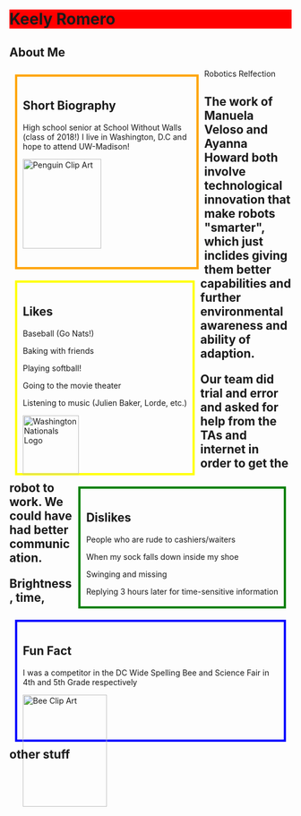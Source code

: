 <!DOCTYPE html>
<html lang="en-us">
<head>
<style>
.category1 {
   float: left;
   margin: 10px;
   padding: 10px;
   max-width: 300px; 
   height: 320px; 
   border: 4px solid orange;
}
.category2 {
   float: left;
   margin: 10px;
   padding: 10px;
   max-width: 300px;
   height: 320px; 
   border: 4px solid yellow;  
}
.category3 {
   float: right;
   margin: 10px;
   padding: 10px;
   height: 190px; 
   border: 4px solid green;
}
.category4 {
   float: left;
   margin: 10px; 
   padding: 10px;
   height: 190px;
   border: 4px solid blue;
}
.cateory5 {
   float: left; 
   margin: 10px;
   padding: 10px;
   height: 190px; 
   border: 4px solid orange
   
</style>
</head>
<body>

<h1 style="background-color:red">Keely Romero</h2>
<h2>About Me</h2>
<div class="category1">

  <h2>Short Biography</h2>
  <p>High school senior at School Without Walls (class of 2018!) I live in Washington, D.C and hope to attend UW-Madison! </p>
  <img src="penguin.png" alt="Penguin Clip Art" 
  style="width:140px;height:160px;"> 
</div> 

<div class="category2">
  <h2>Likes</h2>
  <p>Baseball (Go Nats!)</p>
  <p>Baking with friends</p> 
  <p>Playing softball!</p>
  <p>Going to the movie theater</p>
  <p>Listening to music (Julien Baker, Lorde, etc.)</p>
  <img src="natslogo.png" alt="Washington Nationals Logo"
  style="width:100px;height:105px;">
</div>

<div class="category3">
  <h2>Dislikes</h2>
  <p>People who are rude to cashiers/waiters</p>
  <p>When my sock falls down inside my shoe</p>
  <p>Swinging and missing</p>
  <p>Replying 3 hours later for time-sensitive information</p>
</div>
  
<div class="category4">
  <h2>Fun Fact</h2> 
  <p>I was a competitor in the DC Wide Spelling Bee and Science Fair in 4th and 5th Grade respectively</p>
  <img src="beeeeee.jpg" alt="Bee Clip Art" 
  style="width:150px;height:200px;">
</div> 

<div class="category5"
   <hz>Robotics Relfection<h2>
   <p>The work of Manuela Veloso and Ayanna Howard both involve technological innovation that make robots "smarter", which just inclides giving them better capabilities and further environmental awareness and ability of adaption.<p>
   <p>Our team did trial and error and asked for help from the TAs and internet in order to get the robot to work. We could have had better communication.<p>
   <p>Brightness, time, other stuff<p>
